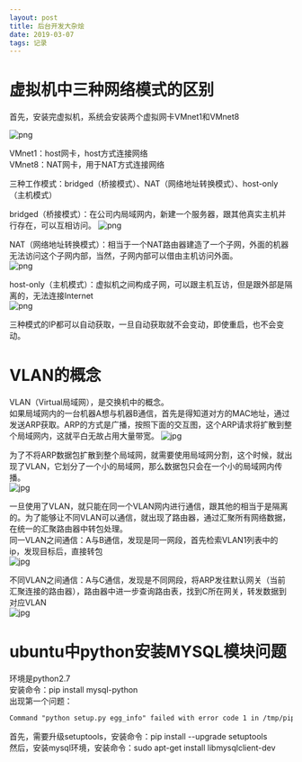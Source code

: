 ```yaml
---
layout: post
title: 后台开发大杂烩
date: 2019-03-07
tags: 记录  
---
```


# 虚拟机中三种网络模式的区别

首先，安装完虚拟机，系统会安装两个虚拟网卡VMnet1和VMnet8  

![png](/images/post/background/1.png)

VMnet1：host网卡，host方式连接网络  
VMnet8：NAT网卡，用于NAT方式连接网络  

三种工作模式：bridged（桥接模式）、NAT（网络地址转换模式）、host-only（主机模式）  

bridged（桥接模式）：在公司内局域网内，新建一个服务器，跟其他真实主机并行存在，可以互相访问。
![png](/images/post/background/2.png)  

NAT（网络地址转换模式）：相当于一个NAT路由器建造了一个子网，外面的机器无法访问这个子网内部，当然，子网内部可以借由主机访问外面。  
![png](/images/post/background/3.png)  

host-only（主机模式）：虚拟机之间构成子网，可以跟主机互访，但是跟外部是隔离的，无法连接Internet  
![png](/images/post/background/4.png)

三种模式的IP都可以自动获取，一旦自动获取就不会变动，即使重启，也不会变动。  

# VLAN的概念

VLAN（Virtual局域网），是交换机中的概念。  
如果局域网内的一台机器A想与机器B通信，首先是得知道对方的MAC地址，通过发送ARP获取。ARP的方式是广播，按照下面的交互图，这个ARP请求将扩散到整个局域网内，这就平白无故占用大量带宽。
![jpg](/images/post/background/1.jpg)

为了不将ARP数据包扩散到整个局域网，就需要使用局域网分割，这个时候，就出现了VLAN，它划分了一个小的局域网，那么数据包只会在一个小的局域网内传播。  
![jpg](/images/post/background/2.jpg)

一旦使用了VLAN，就只能在同一个VLAN网内进行通信，跟其他的相当于是隔离的。为了能够让不同VLAN可以通信，就出现了路由器，通过汇聚所有网络数据，在统一的汇聚路由器中转包处理。  
同一VLAN之间通信：A与B通信，发现是同一网段，首先检索VLAN1列表中的ip，发现目标后，直接转包  
![jpg](/images/post/background/3.jpg)

不同VLAN之间通信：A与C通信，发现是不同网段，将ARP发往默认网关（当前汇聚连接的路由器），路由器中进一步查询路由表，找到C所在网关，转发数据到对应VLAN  
![jpg](/images/post/background/4.jpg)

# ubuntu中python安装MYSQL模块问题

环境是python2.7  
安装命令：pip install mysql-python  
出现第一个问题：

```txt
Command "python setup.py egg_info" failed with error code 1 in /tmp/pip-build-_Livdw/mysql-python/
```

首先，需要升级setuptools，安装命令：pip install --upgrade setuptools  
然后，安装mysql环境，安装命令：sudo apt-get install libmysqlclient-dev
